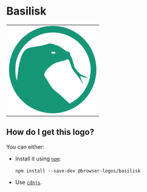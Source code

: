 # Basilisk

<table>
    <tr height=240>
        <td>
            <a href="https://github.com/alrra/browser-logos/tree/51787089d43c0d3a5868997e9b6ce4302d9b4846/src/basilisk/">
                <img width=230 src="https://raw.githubusercontent.com/alrra/browser-logos/51787089d43c0d3a5868997e9b6ce4302d9b4846/src/basilisk//basilisk_512x512.png" alt="Basilisk browser logo">
            </a>
        </td>
    </tr>
</table>

## How do I get this logo?

You can either:

* Install it using [`npm`][npm]:

  `npm install --save-dev @browser-logos/basilisk`

* Use [`cdnjs`][cdnjs].

<!-- Link labels: -->

[cdnjs]: https://cdnjs.com/libraries/browser-logos
[npm]: https://www.npmjs.com/

